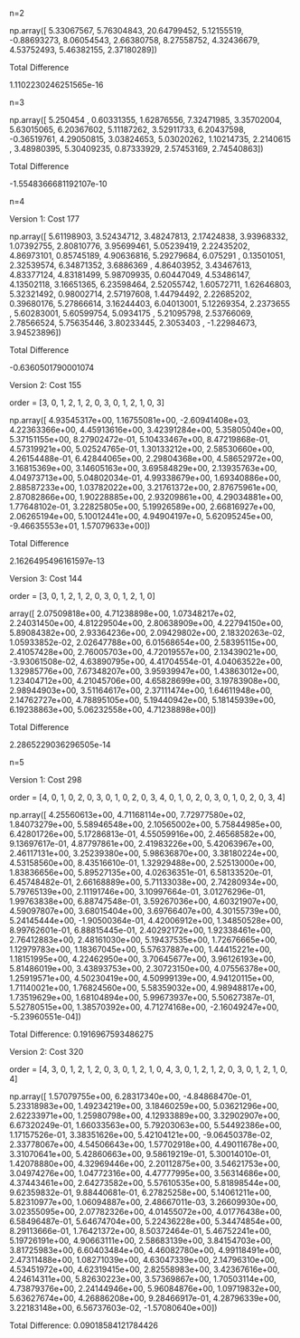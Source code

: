 n=2

np.array([ 5.33067567,  5.76304843, 20.64799452,  5.12155519, -0.88693273,
        8.06054543,  2.66380758,  8.27558752,  4.32436679,  4.53752493,
        5.46382155,  2.37180289])
        
Total Difference

1.1102230246251565e-16

n=3

np.array([ 5.250454  ,  0.60331355,  1.62876556,  7.32471985,  3.35702004,
        5.63015065,  6.20367602,  5.11187262,  3.52911733,  6.20437598,
       -0.36519761,  4.29050815,  3.03824653,  5.03020262,  1.10214735,
        2.2140615 ,  3.48980395,  5.30409235,  0.87333929,  2.57453169,
        2.74540863])
        
Total Difference

-1.5548366681192107e-10

n=4 

Version 1: Cost 177

np.array([ 5.61198903,  3.52434712,  3.48247813,  2.17424838,  3.93968332,
        1.07392755,  2.80810776,  3.95699461,  5.05239419,  2.22435202,
        4.86973101,  0.85745189,  4.90636816,  5.29279684,  6.075291  ,
        0.13501051,  2.32539574,  6.34871352,  3.6886369 ,  4.86403952,
        3.43467613,  4.83377124,  4.83181499,  5.98709935,  0.60447049,
        4.53486147,  4.13502118,  3.16651365,  6.23598464,  2.52055742,
        1.60572711,  1.62646803,  5.32321492,  0.98002714,  2.57197608,
        1.44794492,  2.22685202,  0.39680176,  5.27866614,  3.16244403,
        6.04013001,  5.12269354,  2.2373655 ,  5.60283001,  5.60599754,
        5.0934175 ,  5.21095798,  2.53766069,  2.78566524,  5.75635446,
        3.80233445,  2.3053403 , -1.22984673,  3.94523896])
        
Total Difference

-0.6360501790001074

Version 2: Cost 155

order = [3, 0, 1, 2, 1, 2, 0, 3, 0, 1, 2, 1, 0, 3]

np.array([ 4.93545317e+00,  1.16755081e+00, -2.60941408e+03,  4.22363366e+00,
        4.45913616e+00,  3.42391284e+00,  5.35805040e+00,  5.37151155e+00,
        8.27902472e-01,  5.10433467e+00,  8.47219868e-01,  4.57319921e+00,
        5.02524765e-01,  1.30133212e+00,  2.58530660e+00,  4.26154488e-01,
        6.42844065e+00,  2.29804368e+00,  4.58652972e+00,  3.16815369e+00,
        3.14605163e+00,  3.69584829e+00,  2.13935763e+00,  4.04973713e+00,
        5.04802034e-01,  4.99338679e+00,  1.69340886e+00,  2.88587233e+00,
        1.03782022e+00,  3.21761372e+00,  2.87675961e+00,  2.87082866e+00,
        1.90228885e+00,  2.93209861e+00,  4.29034881e+00,  1.77648102e-01,
        3.22825805e+00,  5.19926589e+00,  2.66816927e+00,  2.06265194e+00,
        5.10012441e+00,  4.94904197e+0,  5.62095245e+00, -9.46635553e+01,
        1.57079633e+00]) 
        
Total Difference

2.1626495496161597e-13

Version 3: Cost 144

order = [3, 0, 1, 2, 1, 2, 0, 3, 0, 1, 2, 1, 0]

array([ 2.07509818e+00,  4.71238898e+00,  1.07348217e+02,  2.24031450e+00,
        4.81229504e+00,  2.80638909e+00,  4.22794150e+00,  5.89084382e+00,
        2.93364236e+00,  2.09429802e+00,  2.18320263e-02,  1.05933852e-02,
        2.02647788e+00,  6.01568654e+00,  2.58395115e+00,  2.41057428e+00,
        2.76005703e+00,  4.72019557e+00,  2.13439021e+00, -3.93061508e-02,
        4.63890795e+00,  4.41704554e-01,  4.04063522e+00,  1.32985776e+00,
        7.67348207e+00,  3.95939947e+00,  1.43863012e+00,  1.23404712e+00,
        4.21045706e+00,  4.65828699e+00,  3.19783908e+00,  2.98944903e+00,
        3.51164617e+00,  2.37111474e+00,  1.64611948e+00,  2.14762727e+00,
        4.78895105e+00,  5.19440942e+00,  5.18145939e+00,  6.19238863e+00,
        5.06232558e+00,  4.71238898e+00])
        
Total Difference

2.2865229036296505e-14

n=5

Version 1: Cost 298

order = [4, 0, 1, 0, 2, 0, 3, 0, 1, 0, 2, 0, 3, 4, 0, 1, 0, 2, 0, 3, 0, 1, 0, 2, 0, 3, 4]

np.array([ 4.25560613e+00,  4.71168114e+00,  7.72977580e+02,  1.84073279e+00,
        5.58946548e+00,  2.10565002e+00,  5.75844985e+00,  6.42801726e+00,
        5.17286813e-01,  4.55059916e+00,  2.46568582e+00,  9.13697617e-01,
        4.87797861e+00,  2.41983226e+00,  5.42063967e+00,  2.46117131e+00,
        3.25239380e+00,  5.98636870e+00,  3.38180224e+00,  4.53158560e+00,
        8.43516610e-01,  1.32929488e+00,  2.52513000e+00,  1.83836656e+00,
        5.89527135e+00,  4.02636351e-01,  6.58133520e-01,  6.45748482e-01,
        2.66168889e+00,  5.71133038e+00,  2.74280934e+00,  5.79765139e+00,
        2.11191746e+00,  3.10997664e-01,  3.01276296e-01,  1.99763838e+00,
        6.88747548e-01,  3.59267036e+00,  4.60321907e+00,  4.59097807e+00,
        3.68015404e+00,  3.69766407e+00,  4.30155739e+00,  5.24145444e+00,
       -1.90500364e-01,  4.42006912e+00,  1.34850528e+00,  8.99762601e-01,
        6.88815445e-01,  2.40292172e+00,  1.92338461e+00,  2.76412883e+00,
        2.48161030e+00,  5.19437535e+00,  1.72676665e+00,  1.12979783e+00,
        1.18367045e+00,  5.57637887e+00,  1.44415221e+00,  1.18151995e+00,
        4.22462950e+00,  3.70645677e+00,  3.96126193e+00,  5.81486019e+00,
        3.43893753e+00,  2.30723150e+00,  4.07556378e+00,  1.25919571e+00,
        4.50230419e+00,  4.50999139e+00,  4.94120115e+00,  1.71140021e+00,
        1.76824560e+00,  5.58359032e+00,  4.98948817e+00,  1.73519629e+00,
        1.68104894e+00,  5.99673937e+00,  5.50627387e-01,  5.52780515e+00,
        1.38570392e+00,  4.71274168e+00, -2.16049247e+00, -5.23960551e-04])

        
Total Difference: 0.1916967593486275

Version 2: Cost 320

order = [4, 3, 0, 1, 2, 1, 2, 0, 3, 0, 1, 2, 1, 0, 4, 3, 0, 1, 2, 1, 2, 0, 3, 0, 1, 2, 1, 0, 4]

np.array([ 1.57079755e+00,  6.28317340e+00, -4.84868470e-01,  5.23318983e+00,
        1.49234219e+00,  3.18460259e+00,  5.03621296e+00,  2.62233971e+00,
        1.25980798e+00,  4.12933889e+00,  3.32902907e+00,  6.67320249e-01,
        1.66033563e+00,  5.79203063e+00,  5.54492386e+00,  1.17157526e-01,
        3.38351626e+00,  5.42104121e+00, -9.06450378e-02,  2.33778067e+00,
        4.54506643e+00,  1.57702918e+00,  4.49011678e+00,  3.31070641e+00,
        5.42860663e+00,  9.58619219e-01,  5.30014010e-01,  1.42078880e+00,
        4.32969446e+00,  2.20112875e+00,  3.54621753e+00,  3.04974276e+00,
        1.04772316e+00,  4.47777995e+00,  3.56314686e+00,  4.37443461e+00,
        2.64273582e+00,  5.57610535e+00,  5.81898544e+00,  9.62359832e-01,
        9.88440681e-01,  6.27825258e+00,  5.14061211e+00,  5.82310977e+00,
        1.06094887e+00,  2.48667011e-03,  3.26609930e+00,  3.02355095e+00,
        2.07782326e+00,  4.01455072e+00,  4.01776438e+00,  6.58496487e-01,
        5.64674704e+00,  5.22436228e+00,  5.34474854e+00,  8.29113666e-01,
        1.76421372e+00,  8.50372464e-01,  5.46752241e+00,  5.19726191e+00,
        4.90663111e+00,  2.58683139e+00,  3.84154703e+00,  3.81725983e+00,
        6.60403484e+00,  4.46082780e+00,  4.99118491e+00,  2.47311488e+00,
        1.08271039e+00,  4.63047339e+00,  2.14796310e+00,  4.53451972e+00,
        4.62319415e+00,  2.82558983e+00,  3.42367616e+00,  4.24614311e+00,
        5.82630223e+00,  3.57369867e+00,  1.70503114e+00,  4.73879376e+00,
        2.24144946e+00,  5.96084876e+00,  1.09719832e+00,  5.63627674e+00,
        4.26886208e+00,  9.28466917e-01,  4.28796339e+00,  3.22183148e+00,
        6.56737603e-02, -1.57080640e+00])

Total Difference: 0.09018584121784426
        
